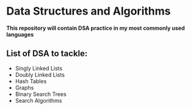 # Data Structures and Algorithms

**This repository will contain DSA practice in my most commonly used languages**

## List of DSA to tackle:

* Singly Linked Lists
* Doubly Linked Lists
* Hash Tables
* Graphs
* Binary Search Trees
* Search Algorithms
